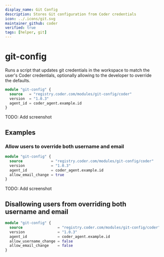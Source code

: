 ```yaml
---
display_name: Git Config
description: Stores Git configuration from Coder credentials
icon: ../.icons/git.svg
maintainer_github: coder
verified: true
tags: [helper, git]
---
```


# git-config

Runs a script that updates git credentials in the workspace to match the user's Coder credentials, optionally allowing to the developer to override the defaults.

```tf
module "git-config" {
  source   = "registry.coder.com/modules/git-config/coder"
  version  = "1.0.3"
  agent_id = coder_agent.example.id
}
```

TODO: Add screenshot

## Examples

### Allow users to override both username and email

```tf
module "git-config" {
  source             = "registry.coder.com/modules/git-config/coder"
  version            = "1.0.3"
  agent_id           = coder_agent.example.id
  allow_email_change = true
}
```

TODO: Add screenshot

## Disallowing users from overriding both username and email

```tf
module "git-config" {
  source                = "registry.coder.com/modules/git-config/coder"
  version               = "1.0.3"
  agent_id              = coder_agent.example.id
  allow_username_change = false
  allow_email_change    = false
}
```
